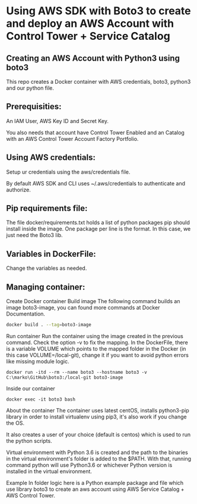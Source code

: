 ﻿# Using AWS SDK with Boto3 to create and deploy an AWS Account with Control Tower + Service Catalog
 
## Creating an AWS Account with Python3 using boto3
This repo creates a Docker container with AWS credentials, boto3, python3 and our python file.

## Prerequisities:
An IAM User, AWS Key ID and Secret Key.

You also needs that account have Control Tower Enabled and an Catalog with an AWS Control Tower Account Factory Portfolio.

## Using AWS credentials:
Setup ur credentials using the aws/credentials file.

By default AWS SDK and CLI uses ~/.aws/credentials to authenticate and authorize.

## Pip requirements file:
The file docker/requirements.txt holds a list of python packages pip should install inside the image. One package per line is the format. In this case, we just need the Boto3 lib.

## Variables in DockerFile:
Change the variables as needed.

## Managing container:

Create Docker container
Build image
The following command builds an image boto3-image, you can found more commands at Docker Documentation.
```bash
docker build . --tag=boto3-image
```
Run container
Run the container using the image created in the previous command. Check the option -v to fix the mapping. In the DockerFile, there is a variable VOLUME which points to the mapped folder in the Docker (in this case VOLUME=/local-git), change it if you want to avoid python errors like missing module logic.
```
docker run -itd --rm --name boto3 --hostname boto3 -v C:\marko\GitHub\boto3:/local-git boto3-image
```
Inside our container
```
docker exec -it boto3 bash
```
About the container
The container uses latest centOS, installs python3-pip library in order to install virtualenv using pip3, it's also work if you change the OS.

It also creates a user of your choice (default is centos) which is used to run the python scripts.

Virtual environment with Python 3.6 is created and the path to the binaries in the virtual environment's folder is added to the $PATH. With that, running command python will use Python3.6 or whichever Python version is installed in the virtual environment.

Example
In folder logic here is a Python example package and file which use library boto3 to create an aws account using AWS Service Catalog + AWS Control Tower.
